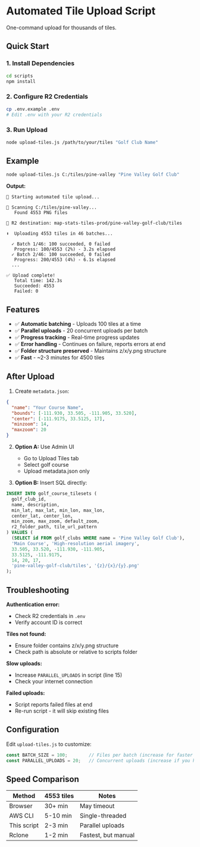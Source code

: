 # Automated Tile Upload Script

One-command upload for thousands of tiles.

## Quick Start

### 1. Install Dependencies
```bash
cd scripts
npm install
```

### 2. Configure R2 Credentials
```bash
cp .env.example .env
# Edit .env with your R2 credentials
```

### 3. Run Upload
```bash
node upload-tiles.js /path/to/your/tiles "Golf Club Name"
```

## Example

```bash
node upload-tiles.js C:/tiles/pine-valley "Pine Valley Golf Club"
```

**Output:**
```
🚀 Starting automated tile upload...

📂 Scanning C:/tiles/pine-valley...
   Found 4553 PNG files

📍 R2 destination: map-stats-tiles-prod/pine-valley-golf-club/tiles

⬆️  Uploading 4553 tiles in 46 batches...

  ✓ Batch 1/46: 100 succeeded, 0 failed
   Progress: 100/4553 (2%) - 3.2s elapsed
  ✓ Batch 2/46: 100 succeeded, 0 failed
   Progress: 200/4553 (4%) - 6.1s elapsed
  ...

✅ Upload complete!
   Total time: 142.3s
   Succeeded: 4553
   Failed: 0
```

## Features

- ✅ **Automatic batching** - Uploads 100 tiles at a time
- ✅ **Parallel uploads** - 20 concurrent uploads per batch
- ✅ **Progress tracking** - Real-time progress updates
- ✅ **Error handling** - Continues on failure, reports errors at end
- ✅ **Folder structure preserved** - Maintains z/x/y.png structure
- ✅ **Fast** - ~2-3 minutes for 4500 tiles

## After Upload

1. Create `metadata.json`:
```json
{
  "name": "Your Course Name",
  "bounds": [-111.930, 33.505, -111.905, 33.520],
  "center": [-111.9175, 33.5125, 17],
  "minzoom": 14,
  "maxzoom": 20
}
```

2. **Option A:** Use Admin UI
   - Go to Upload Tiles tab
   - Select golf course
   - Upload metadata.json only

3. **Option B:** Insert SQL directly:
```sql
INSERT INTO golf_course_tilesets (
  golf_club_id,
  name, description,
  min_lat, max_lat, min_lon, max_lon,
  center_lat, center_lon,
  min_zoom, max_zoom, default_zoom,
  r2_folder_path, tile_url_pattern
) VALUES (
  (SELECT id FROM golf_clubs WHERE name = 'Pine Valley Golf Club'),
  'Main Course', 'High-resolution aerial imagery',
  33.505, 33.520, -111.930, -111.905,
  33.5125, -111.9175,
  14, 20, 17,
  'pine-valley-golf-club/tiles', '{z}/{x}/{y}.png'
);
```

## Troubleshooting

**Authentication error:**
- Check R2 credentials in `.env`
- Verify account ID is correct

**Tiles not found:**
- Ensure folder contains z/x/y.png structure
- Check path is absolute or relative to scripts folder

**Slow uploads:**
- Increase `PARALLEL_UPLOADS` in script (line 15)
- Check your internet connection

**Failed uploads:**
- Script reports failed files at end
- Re-run script - it will skip existing files

## Configuration

Edit `upload-tiles.js` to customize:

```javascript
const BATCH_SIZE = 100;        // Files per batch (increase for faster upload)
const PARALLEL_UPLOADS = 20;   // Concurrent uploads (increase if you have fast internet)
```

## Speed Comparison

| Method | 4553 tiles | Notes |
|--------|-----------|-------|
| Browser | 30+ min | May timeout |
| AWS CLI | 5-10 min | Single-threaded |
| This script | 2-3 min | Parallel uploads |
| Rclone | 1-2 min | Fastest, but manual |

